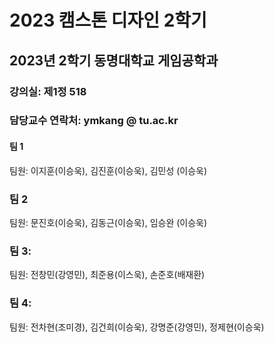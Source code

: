 # 2023 캠스톤 디자인 2학기

## 2023년 2학기 동명대학교 게임공학과 

### 강의실: 제1정 518
### 담당교수 연락처: ymkang @ tu.ac.kr

#### 팀 1

팀원: 이지훈(이승욱), 김진훈(이승욱), 김민성 (이승욱)

### 팀 2

팀원: 문진호(이승욱), 김동근(이승욱), 임승완 (이승욱)

### 팀 3:

팀원: 전창민(강영민), 최준용(이스욱), 손준호(배재환)

### 팀 4:

팀원: 전차현(조미경), 김건희(이승욱), 강명준(강영민), 정제현(이승욱)







